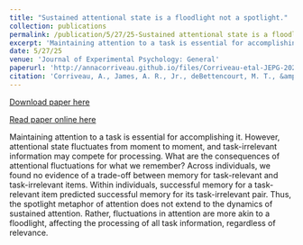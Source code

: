 ```yaml
---
title: "Sustained attentional state is a floodlight not a spotlight."
collection: publications
permalink: /publication/5/27/25-Sustained attentional state is a floodlight not a spotlight.
excerpt: 'Maintaining attention to a task is essential for accomplishing it. However, attentional state fluctuates from moment to moment, and task-irrelevant information may compete for processing. What are the consequences of attentional fluctuations for what we remember? Across individuals, we found no evidence of a trade-off between memory for task-relevant and task-irrelevant items. Within individuals, successful memory for a task-relevant item predicted successful memory for its task-irrelevant pair. Thus, the spotlight metaphor of attention does not extend to the dynamics of sustained attention. Rather, fluctuations in attention are more akin to a floodlight, affecting the processing of all task information, regardless of relevance.'
date: 5/27/25
venue: 'Journal of Experimental Psychology: General'
paperurl: 'http://annacorriveau.github.io/files/Corriveau-etal-JEPG-2025.pdf'
citation: 'Corriveau, A., James, A. R., Jr., deBettencourt, M. T., &amp; Rosenberg, M. D. (2025). Sustained attentional state is a floodlight not a spotlight. Journal of Experimental Psychology: General. Advance online publication. https://doi.org/10.1037/xge0001769'
---
```


<a href='http://annacorriveau.github.io/files/Corriveau-etal-JEPG-2025.pdf'>Download paper here</a>

<a href='https://psycnet.apa.org/record/2026-15498-001'>Read paper online here</a>

Maintaining attention to a task is essential for accomplishing it. However, attentional state fluctuates from moment to moment, and task-irrelevant information may compete for processing. What are the consequences of attentional fluctuations for what we remember? Across individuals, we found no evidence of a trade-off between memory for task-relevant and task-irrelevant items. Within individuals, successful memory for a task-relevant item predicted successful memory for its task-irrelevant pair. Thus, the spotlight metaphor of attention does not extend to the dynamics of sustained attention. Rather, fluctuations in attention are more akin to a floodlight, affecting the processing of all task information, regardless of relevance.
